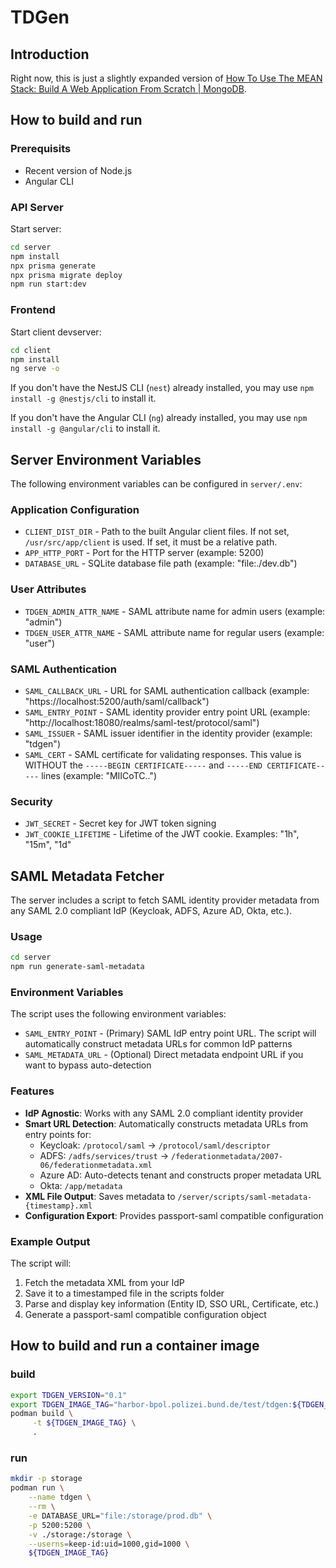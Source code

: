 # TDGen

## Introduction

Right now, this is just a slightly expanded version of [How To Use The MEAN Stack: Build A Web Application From Scratch | MongoDB](https://www.mongodb.com/resources/languages/mean-stack-tutorial).

## How to build and run

### Prerequisits

- Recent version of Node.js
- Angular CLI

### API Server

Start server:

```bash
cd server
npm install
npx prisma generate
npx prisma migrate deploy
npm run start:dev
```

### Frontend

Start client devserver:

```bash
cd client
npm install
ng serve -o
```

If you don't have the NestJS CLI (`nest`) already installed, you may use `npm install -g @nestjs/cli` to install it.

If you don't have the Angular CLI (`ng`) already installed, you may use `npm install -g @angular/cli` to install it.

## Server Environment Variables

The following environment variables can be configured in `server/.env`:

### Application Configuration

- `CLIENT_DIST_DIR` - Path to the built Angular client files. If not set, `/usr/src/app/client` is used. If set, it must be a relative path.
- `APP_HTTP_PORT` - Port for the HTTP server (example: 5200)
- `DATABASE_URL` - SQLite database file path (example: "file:./dev.db")

### User Attributes

- `TDGEN_ADMIN_ATTR_NAME` - SAML attribute name for admin users (example: "admin")
- `TDGEN_USER_ATTR_NAME` - SAML attribute name for regular users (example: "user")

### SAML Authentication

- `SAML_CALLBACK_URL` - URL for SAML authentication callback (example: "https://localhost:5200/auth/saml/callback")
- `SAML_ENTRY_POINT` - SAML identity provider entry point URL (example: "http://localhost:18080/realms/saml-test/protocol/saml")
- `SAML_ISSUER` - SAML issuer identifier in the identity provider (example: "tdgen")
- `SAML_CERT` - SAML certificate for validating responses. This value is WITHOUT the `-----BEGIN CERTIFICATE-----` and `-----END CERTIFICATE-----` lines (example: "MIICoTC..")

### Security

- `JWT_SECRET` - Secret key for JWT token signing
- `JWT_COOKIE_LIFETIME` - Lifetime of the JWT cookie. Examples: "1h", "15m", "1d"

## SAML Metadata Fetcher

The server includes a script to fetch SAML identity provider metadata from any SAML 2.0 compliant IdP (Keycloak, ADFS, Azure AD, Okta, etc.).

### Usage

```bash
cd server
npm run generate-saml-metadata
```

### Environment Variables

The script uses the following environment variables:

- `SAML_ENTRY_POINT` - (Primary) SAML IdP entry point URL. The script will automatically construct metadata URLs for common IdP patterns
- `SAML_METADATA_URL` - (Optional) Direct metadata endpoint URL if you want to bypass auto-detection

### Features

- **IdP Agnostic**: Works with any SAML 2.0 compliant identity provider
- **Smart URL Detection**: Automatically constructs metadata URLs from entry points for:
  - Keycloak: `/protocol/saml` → `/protocol/saml/descriptor`
  - ADFS: `/adfs/services/trust` → `/federationmetadata/2007-06/federationmetadata.xml`
  - Azure AD: Auto-detects tenant and constructs proper metadata URL
  - Okta: `/app/metadata`
- **XML File Output**: Saves metadata to `/server/scripts/saml-metadata-{timestamp}.xml`
- **Configuration Export**: Provides passport-saml compatible configuration

### Example Output

The script will:

1. Fetch the metadata XML from your IdP
2. Save it to a timestamped file in the scripts folder
3. Parse and display key information (Entity ID, SSO URL, Certificate, etc.)
4. Generate a passport-saml compatible configuration object

## How to build and run a container image

### build

```bash
export TDGEN_VERSION="0.1"
export TDGEN_IMAGE_TAG="harbor-bpol.polizei.bund.de/test/tdgen:${TDGEN_VERSION}"
podman build \
     -t ${TDGEN_IMAGE_TAG} \
     .
```

### run

```bash
mkdir -p storage
podman run \
    --name tdgen \
    --rm \
    -e DATABASE_URL="file:/storage/prod.db" \
    -p 5200:5200 \
    -v ./storage:/storage \
    --userns=keep-id:uid=1000,gid=1000 \
    ${TDGEN_IMAGE_TAG}
```
